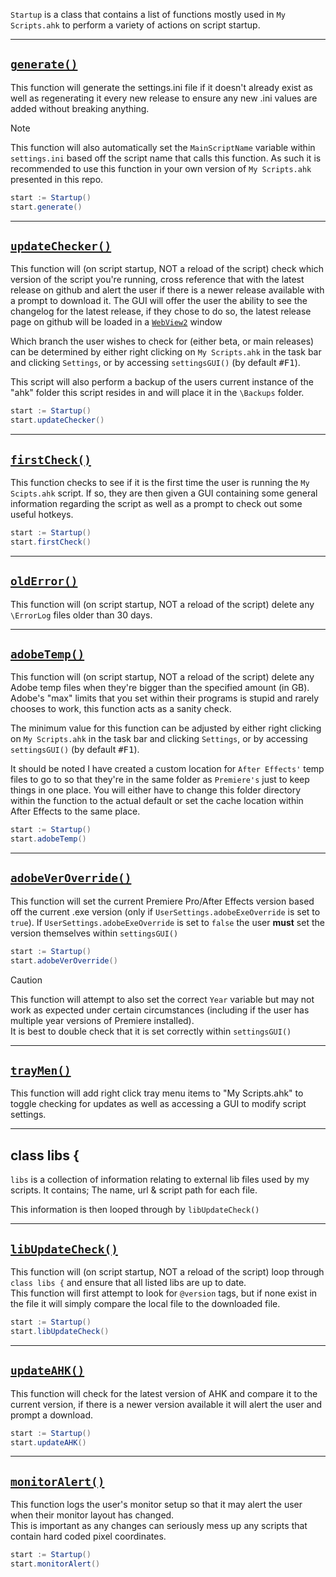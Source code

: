 `Startup` is a class that contains a list of functions mostly used in `My Scripts.ahk` to perform a variety of actions on script startup.
***

## <u>`generate()`</u>
This function will generate the settings.ini file if it doesn't already exist as well as regenerating it every new release to ensure any new .ini values are added without breaking anything.

> [!Note]
> This function will also automatically set the `MainScriptName` variable within `settings.ini` based off the script name that calls this function. As such it is recommended to use this function in your own version of `My Scripts.ahk` presented in this repo.
```c#
start := Startup()
start.generate()
```
***

## <u>`updateChecker()`</u>
This function will (on script startup, NOT a reload of the script) check which version of the script you're running, cross reference that with the latest release on github and alert the user if there is a newer release available with a prompt to download it. The GUI will offer the user the ability to see the changelog for the latest release, if they chose to do so, the latest release page on github will be loaded in a [`WebView2`](https://github.com/thqby/ahk2_lib/tree/master/WebView2) window

Which branch the user wishes to check for (either beta, or main releases) can be determined by either right clicking on `My Scripts.ahk` in the task bar and clicking  `Settings`, or by accessing `settingsGUI()` (by default <kbd>#F1</kbd>).

This script will also perform a backup of the users current instance of the "ahk" folder this script resides in and will place it in the `\Backups` folder.
```c#
start := Startup()
start.updateChecker()
```
***

## <u>`firstCheck()`</u>
This function checks to see if it is the first time the user is running the `My Scipts.ahk` script. If so, they are then given a GUI containing some general information regarding the script as well as a prompt to check out some useful hotkeys.
```c#
start := Startup()
start.firstCheck()
```
***

## <u>`oldError()`</u>
This function will (on script startup, NOT a reload of the script) delete any `\ErrorLog` files older than 30 days.
***

## <u>`adobeTemp()`</u>
This function will (on script startup, NOT a reload of the script) delete any Adobe temp files when they're bigger than the specified amount (in GB). Adobe's "max" limits that you set within their programs is stupid and rarely chooses to work, this function acts as a sanity check.

The minimum value for this function can be adjusted by either right clicking on `My Scripts.ahk` in the task bar and clicking  `Settings`, or by accessing `settingsGUI()` (by default <kbd>#F1</kbd>).

It should be noted I have created a custom location for `After Effects'` temp files to go to so that they're in the same folder as `Premiere's` just to keep things in one place. You will either have to change this folder directory within the function to the actual default or set the cache location within After Effects to the same place.
```c#
start := Startup()
start.adobeTemp()
```
***

## <u>`adobeVerOverride()`</u>
This function will set the current Premiere Pro/After Effects version based off the current .exe version (only if `UserSettings.adobeExeOverride` is set to `true`). If `UserSettings.adobeExeOverride` is set to `false` the user **must** set the version themselves within `settingsGUI()`
```c#
start := Startup()
start.adobeVerOverride()
```

> [!Caution]
> This function will attempt to also set the correct `Year` variable but may not work as expected under certain circumstances (including if the user has multiple year versions of Premiere installed).  
> It is best to double check that it is set correctly within `settingsGUI()`
***

## <u>`trayMen()`</u>
This function will add right click tray menu items to "My Scripts.ahk" to toggle checking for updates as well as accessing a GUI to modify script settings.
***

## class libs {
`libs` is a collection of information relating to external lib files used by my scripts. It contains; The name, url & script path for each file.

This information is then looped through by `libUpdateCheck()`

***
## <u>`libUpdateCheck()`</u>
This function will (on script startup, NOT a reload of the script) loop through `class libs {` and ensure that all listed libs are up to date.  
This function will first attempt to look for `@version` tags, but if none exist in the file it will simply compare the local file to the downloaded file.
```c#
start := Startup()
start.libUpdateCheck()
```
***

## <u>`updateAHK()`</u>
This function will check for the latest version of AHK and compare it to the current version, if there is a newer version available it will alert the user and prompt a download.
```c#
start := Startup()
start.updateAHK()
```
***

## <u>`monitorAlert()`</u>
This function logs the user's monitor setup so that it may alert the user when their monitor layout has changed.  
This is important as any changes can seriously mess up any scripts that contain hard coded pixel coordinates.
```c#
start := Startup()
start.monitorAlert()
```